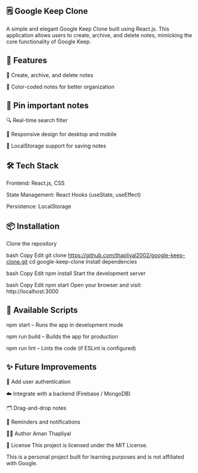 ## 🗒️ Google Keep Clone
A simple and elegant Google Keep Clone built using React.js. This application allows users to create, archive, and delete notes, mimicking the core functionality of Google Keep.

## 🚀 Features
📝 Create, archive, and delete notes

🎨 Color-coded notes for better organization

## 📌 Pin important notes

🔍 Real-time search filter

🧱 Responsive design for desktop and mobile

💾 LocalStorage support for saving notes

## 🛠️ Tech Stack
Frontend: React.js, CSS

State Management: React Hooks (useState, useEffect)

Persistence: LocalStorage

## 📦 Installation
Clone the repository

bash
Copy
Edit
git clone https://github.com/thapliyal2002/google-keep-clone.git
cd google-keep-clone
Install dependencies

bash
Copy
Edit
npm install
Start the development server

bash
Copy
Edit
npm start
Open your browser and visit:
http://localhost:3000

## 🧪 Available Scripts
npm start – Runs the app in development mode

npm run build – Builds the app for production

npm run lint – Lints the code (if ESLint is configured)

## ✨ Future Improvements
🧠 Add user authentication

☁️ Integrate with a backend (Firebase / MongoDB)

🗂️ Drag-and-drop notes

🔔 Reminders and notifications

👨‍💻 Author
Aman Thapliyal

📄 License
This project is licensed under the MIT License.

This is a personal project built for learning purposes and is not affiliated with Google.
